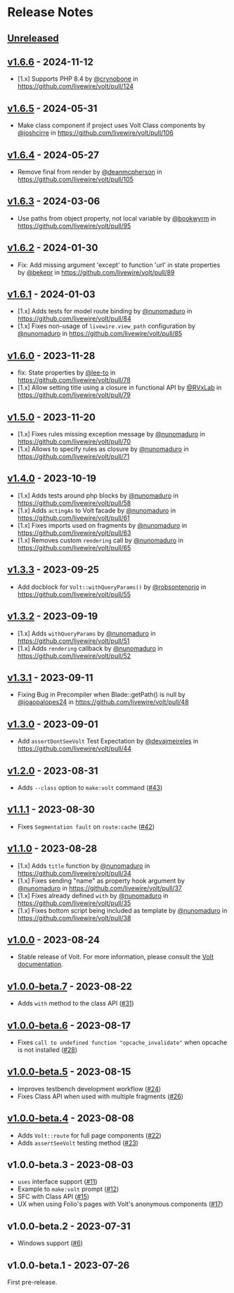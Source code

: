 # Release Notes

## [Unreleased](https://github.com/livewire/volt/compare/v1.6.6...main)

## [v1.6.6](https://github.com/livewire/volt/compare/v1.6.5...v1.6.6) - 2024-11-12

* [1.x] Supports PHP 8.4 by [@crynobone](https://github.com/crynobone) in https://github.com/livewire/volt/pull/124

## [v1.6.5](https://github.com/livewire/volt/compare/v1.6.4...v1.6.5) - 2024-05-31

* Make class component if project uses Volt Class components by [@joshcirre](https://github.com/joshcirre) in https://github.com/livewire/volt/pull/106

## [v1.6.4](https://github.com/livewire/volt/compare/v1.6.3...v1.6.4) - 2024-05-27

* Remove final from render by [@deanmcpherson](https://github.com/deanmcpherson) in https://github.com/livewire/volt/pull/105

## [v1.6.3](https://github.com/livewire/volt/compare/v1.6.2...v1.6.3) - 2024-03-06

* Use paths from object property, not local variable by [@bookwyrm](https://github.com/bookwyrm) in https://github.com/livewire/volt/pull/95

## [v1.6.2](https://github.com/livewire/volt/compare/v1.6.1...v1.6.2) - 2024-01-30

* Fix: Add missing argument 'except' to function 'url' in state properties by [@bekepr](https://github.com/bekepr) in https://github.com/livewire/volt/pull/89

## [v1.6.1](https://github.com/livewire/volt/compare/v1.6.0...v1.6.1) - 2024-01-03

* [1.x] Adds tests for model route binding by [@nunomaduro](https://github.com/nunomaduro) in https://github.com/livewire/volt/pull/84
* [1.x] Fixes non-usage of `livewire.view_path` configuration by [@nunomaduro](https://github.com/nunomaduro) in https://github.com/livewire/volt/pull/85

## [v1.6.0](https://github.com/livewire/volt/compare/v1.5.0...v1.6.0) - 2023-11-28

* fix: State properties by [@lee-to](https://github.com/lee-to) in https://github.com/livewire/volt/pull/78
* [1.x] Allow setting title using a closure in functional API by [@RVxLab](https://github.com/RVxLab) in https://github.com/livewire/volt/pull/79

## [v1.5.0](https://github.com/livewire/volt/compare/v1.4.0...v1.5.0) - 2023-11-20

- [1.x] Fixes rules missing exception message by [@nunomaduro](https://github.com/nunomaduro) in https://github.com/livewire/volt/pull/70
- [1.x] Allows to specify rules as closure by [@nunomaduro](https://github.com/nunomaduro) in https://github.com/livewire/volt/pull/71

## [v1.4.0](https://github.com/livewire/volt/compare/v1.3.3...v1.4.0) - 2023-10-19

- [1.x] Adds tests around php blocks by [@nunomaduro](https://github.com/nunomaduro) in https://github.com/livewire/volt/pull/58
- [1.x] Adds `actingAs` to Volt facade by [@nunomaduro](https://github.com/nunomaduro) in https://github.com/livewire/volt/pull/61
- [1.x] Fixes imports used on fragments by [@nunomaduro](https://github.com/nunomaduro) in https://github.com/livewire/volt/pull/63
- [1.x] Removes custom `rendering` call by [@nunomaduro](https://github.com/nunomaduro) in https://github.com/livewire/volt/pull/65

## [v1.3.3](https://github.com/livewire/volt/compare/v1.3.2...v1.3.3) - 2023-09-25

- Add docblock for `Volt::withQueryParams()` by [@robsontenorio](https://github.com/robsontenorio) in https://github.com/livewire/volt/pull/55

## [v1.3.2](https://github.com/livewire/volt/compare/v1.3.1...v1.3.2) - 2023-09-19

- [1.x] Adds `withQueryParams` by [@nunomaduro](https://github.com/nunomaduro) in https://github.com/livewire/volt/pull/51
- [1.x] Adds `rendering` callback by [@nunomaduro](https://github.com/nunomaduro) in https://github.com/livewire/volt/pull/52

## [v1.3.1](https://github.com/livewire/volt/compare/v1.3.0...v1.3.1) - 2023-09-11

- Fixing Bug in Precompiler when Blade::getPath() is null by [@joaopalopes24](https://github.com/joaopalopes24) in https://github.com/livewire/volt/pull/48

## [v1.3.0](https://github.com/livewire/volt/compare/v1.2.0...v1.3.0) - 2023-09-01

- Add `assertDontSeeVolt` Test Expectation by [@devajmeireles](https://github.com/devajmeireles) in https://github.com/livewire/volt/pull/44

## [v1.2.0](https://github.com/livewire/volt/compare/v1.1.1...v1.2.0) - 2023-08-31

- Adds `--class` option to `make:volt` command ([#43](https://github.com/livewire/volt/pull/43))

## [v1.1.1](https://github.com/livewire/volt/compare/v1.1.0...v1.1.1) - 2023-08-30

- Fixes `Segmentation fault` on `route:cache` ([#42](https://github.com/livewire/volt/pull/42))

## [v1.1.0](https://github.com/livewire/volt/compare/v1.0.0...v1.1.0) - 2023-08-28

- [1.x] Adds `title` function by [@nunomaduro](https://github.com/nunomaduro) in https://github.com/livewire/volt/pull/34
- [1.x] Fixes sending "name" as property hook argument by [@nunomaduro](https://github.com/nunomaduro) in https://github.com/livewire/volt/pull/37
- [1.x] Fixes already defined `with` by [@nunomaduro](https://github.com/nunomaduro) in https://github.com/livewire/volt/pull/35
- [1.x] Fixes bottom script being included as template by [@nunomaduro](https://github.com/nunomaduro) in https://github.com/livewire/volt/pull/38

## [v1.0.0](https://github.com/livewire/volt/compare/v1.0.0-beta.7...v1.0.0) - 2023-08-24

- Stable release of Volt. For more information, please consult the [Volt documentation](https://livewire.laravel.com/docs/volt).

## [v1.0.0-beta.7](https://github.com/livewire/volt/compare/v1.0.0-beta.6...v1.0.0-beta.7) - 2023-08-22

- Adds `with` method to the class API ([#31](https://github.com/livewire/volt/pull/31))

## [v1.0.0-beta.6](https://github.com/livewire/volt/compare/v1.0.0-beta.5...v1.0.0-beta.6) - 2023-08-17

- Fixes `call to undefined function "opcache_invalidate"` when opcache is not installed ([#28](https://github.com/livewire/volt/pull/28))

## [v1.0.0-beta.5](https://github.com/livewire/volt/compare/v1.0.0-beta.4...v1.0.0-beta.5) - 2023-08-15

- Improves testbench development workflow ([#24](https://github.com/livewire/volt/pull/24))
- Fixes Class API when used with multiple fragments ([#26](https://github.com/livewire/volt/pull/26))

## [v1.0.0-beta.4](https://github.com/livewire/volt/compare/v1.0.0-beta.3...v1.0.0-beta.4) - 2023-08-08

- Adds `Volt::route` for full page components ([#22](https://github.com/livewire/volt/pull/22))
- Adds `assertSeeVolt` testing method ([#23](https://github.com/livewire/volt/pull/23))

## v1.0.0-beta.3 - 2023-08-03

- `uses` interface support ([#11](https://github.com/livewire/volt/pull/11))
- Example to `make:volt` prompt ([#12](https://github.com/livewire/volt/pull/12))
- SFC with Class API ([#15](https://github.com/livewire/volt/pull/15))
- UX when using Folio's pages with Volt's anonymous components ([#17](https://github.com/livewire/volt/pull/17))

## v1.0.0-beta.2 - 2023-07-31

- Windows support ([#6](https://github.com/livewire/volt/pull/6))

## v1.0.0-beta.1 - 2023-07-26

First pre-release.
